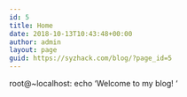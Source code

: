 ```yaml
---
id: 5
title: Home
date: 2018-10-13T10:43:48+00:00
author: admin
layout: page
guid: https://syzhack.com/blog/?page_id=5
---
```

root@~localhost: echo &#8216;Welcome to my blog! &#8216;